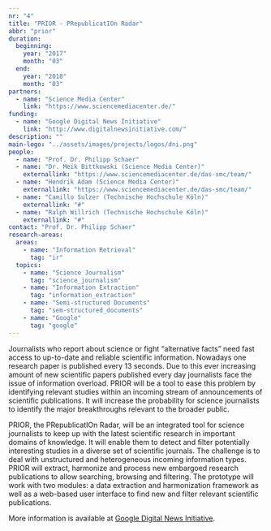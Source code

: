 ```yaml
---
nr: "4"
title: "PRIOR - PRepublicatIOn Radar"
abbr: "prior"
duration:
  beginning: 
    year: "2017"
    month: "03"
  end: 
    year: "2018"
    month: "03"
partners:
  - name: "Science Media Center"
    link: "https://www.sciencemediacenter.de/"
funding:
  - name: "Google Digital News Initiative"
    link: "http://www.digitalnewsinitiative.com/"
description: ""
main-logo: "../assets/images/projects/logos/dni.png"
people:
  - name: "Prof. Dr. Philipp Schaer"
  - name: "Dr. Meik Bittkowski (Science Media Center)"
    externallink: "https://www.sciencemediacenter.de/das-smc/team/"
  - name: "Hendrik Adam (Science Media Center)"
    externallink: "https://www.sciencemediacenter.de/das-smc/team/"
  - name: "Camillo Sulzer (Technische Hochschule Köln)"
    externallink: "#"
  - name: "Ralph Willrich (Technische Hochschule Köln)"
    externallink: "#"
contact: "Prof. Dr. Philipp Schaer"
research-areas:
  areas:
    - name: "Information Retrieval"
      tag: "ir"
  topics:
    - name: "Science Journalism"
      tag: "science_journalism"
    - name: "Information Extraction"
      tag: "information_extraction"
    - name: "Semi-structured Documents"
      tag: "sem-structured_documents"
    - name: "Google"
      tag: "google"
---
```

Journalists who report about science or fight “alternative facts” need fast access to up-to-date and reliable scientific information. Nowadays one research paper is published every 13 seconds. Due to this ever increasing amount of new scientific papers published every day journalists face the issue of information overload. PRIOR will be a tool to ease this problem by identifying relevant studies within an incoming stream of announcements of scientific publications. It will increase the probability for science journalists to identify the major breakthroughs relevant to the broader public.

<!--more-->PRIOR, the PRepublicatIOn Radar, will be an integrated tool for science journalists to keep up with the latest scientific research in important domains of knowledge. It will enable them to detect and filter potentially interesting studies in a diverse set of scientific journals. The challenge is to deal with unstructured and heterogeneous incoming information types. PRIOR will extract, harmonize and process new embargoed research publications to allow searching, browsing and filtering. The prototype will work with two modules: a data extraction and harmonization framework as well as a web-based user interface to find new and filter relevant scientific publications.<!--more-->

More information is available at [Google Digital News Initiative](http://www.digitalnewsinitiative.com/).